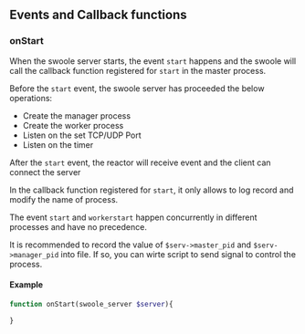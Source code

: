 ## Events and Callback functions

### onStart

When the swoole server starts, the event `start` happens and the swoole will call the callback function registered for `start` in the master process.

Before the `start` event, the swoole server has proceeded the below operations:

- Create the manager process
- Create the worker process
- Listen on the set TCP/UDP Port
- Listen on the timer

After the `start` event, the reactor will receive event and the client can connect the server

In the callback function registered for `start`, it only allows to log record and modify the name of process.

The event `start` and `workerstart` happen concurrently in different processes and have no precedence.

It is recommended to record the value of `$serv->master_pid` and `$serv->manager_pid` into file. If so, you can wirte script to send signal to control the process.

#### Example

```php
function onStart(swoole_server $server){

}
```
